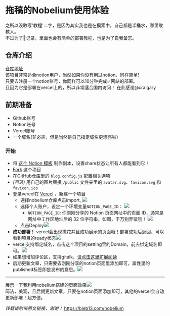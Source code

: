 # 拖稿的Nobelium使用体验  
之所以没敢写'教程'二字，是因为其实我也是在摸索中。自己都是半桶水，哪里敢教人。  
不过为了📝记录，里面也会有简单的部署教程，也是为了自我备忘。 
## 仓库介绍  
[仓库地址](https://github.com/craigary/nobelium/)  
该项目非常适合notion用户，当然如果你没有用过notion，同样简单!  
只要去注册一个notion账号，你同样可以10分钟完成✅网站的部署。  
且因为它是部署在vercel上的，所以非常适合国内访问！
在此感谢@craigary  
## 前期准备  
- Github账号 
- Notion账号  
- Vercel账号
- 一个域名(非必需，但是当然是自己指定域名更漂亮啦）   
### 开始
- 将 [这个 Notion 模板](https://www.notion.so/68be9021bca34b8e89f0246f27e608df) 制作副本，设置share状态让所有人都能看到它！
- [Fork](https://github.com/craigary/nobelium/fork) 这个项目
- 在GitHub仓库里的 `blog.config.js` 配置相关选项
- _(可选)_ 用自己的图片替换 `/public` 文件夹里的 `avatar.svg`、`favicon.svg` 和 `favicon.ico`
- 登录vercel在 [Vercel](https://vercel.com) ，新建一个项目
  - 选择nobelium仓库点击import,  ![](https://bieb13.github.io/post-images/1617788264181.png)
  - 选择个人账户，设定一个环境变量`NOTION_PAGE_ID`：
  ![](https://bieb13.github.io/post-images/1617788826399.png)
    - `NOTION_PAGE_ID`: 你刚刚分享的 Notion 页面网址中的页面 ID，通常是网址中工作区地址后的 32 位字符串，如图，千万别弄错哦！
  ![](https://bieb13.github.io/post-images/1617787577269.png)  
  - 点击Deploy![](https://bieb13.github.io/post-images/1617788485474.png)
- **成功部署！** vercel会出现撒花并且成功展示的页面哦！部署成功后返回，可以看到项目的ready状态![](https://bieb13.github.io/post-images/1617789312508.png)
-  vercel支持绑定域名，点击这个项目的setting里的Domain，前去绑定域名即可。![](https://bieb13.github.io/post-images/1617789266209.png)
-  如果想增加评论区，支持gitalk，[请点击这里扩展阅读](https://bieb13.com/gitalkinnob)
-  后期更新文章，只需要去刚刚分享的notion页面里添加即可，属性里的published标签即是发布的意思。![](https://bieb13.github.io/post-images/1617788608330.png)
***
展示一下我利用nobelium搭建的页面效果![](https://bieb13.github.io/post-images/1617789399729.png)  
简洁，美观，且后期更新文章，只要在notion页面添加即可，其他的vercel会自动更新部署！超方便。

*转载请附带原文链接，谢谢！* https://bieb13.com/nobelium
